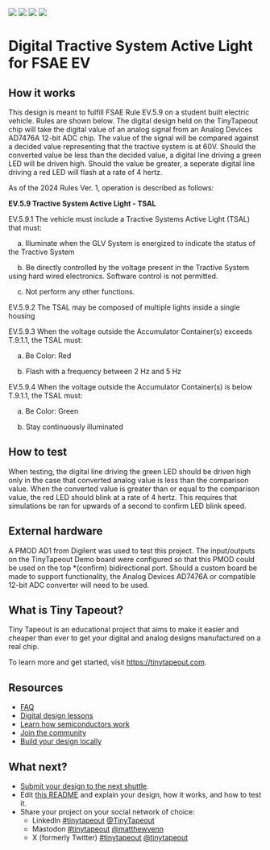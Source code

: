 ![](../../workflows/gds/badge.svg) ![](../../workflows/docs/badge.svg) ![](../../workflows/test/badge.svg) ![](../../workflows/fpga/badge.svg)

# Digital Tractive System Active Light for FSAE EV

<!---

This file is used to generate your project datasheet. Please fill in the information below and delete any unused
sections.

You can also include images in this folder and reference them in the markdown. Each image must be less than
512 kb in size, and the combined size of all images must be less than 1 MB.
-->

## How it works

This design is meant to fulfill FSAE Rule EV.5.9 on a student built electric vehicle. Rules are shown below. The digital design held on the TinyTapeout chip will take the digital value of an analog signal from an Analog Devices AD7476A 12-bit ADC chip. The value of the signal will be compared against a decided value representing that the tractive system is at 60V. Should the converted value be less than the decided value, a digital line driving a green LED will be driven high. Should the value be greater, a seperate digital line driving a red LED will flash at a rate of 4 hertz.

As of the 2024 Rules Ver. 1, operation is described as follows:

**EV.5.9 Tractive System Active Light - TSAL**

EV.5.9.1 The vehicle must include a Tractive Systems Active Light (TSAL) that must:

&emsp;  a. Illuminate when the GLV System is energized to indicate the status of the Tractive
  System
  
&emsp;  b. Be directly controlled by the voltage present in the Tractive System using hard wired
  electronics. Software control is not permitted.
  
&emsp;  c. Not perform any other functions.
  
EV.5.9.2 The TSAL may be composed of multiple lights inside a single housing

EV.5.9.3 When the voltage outside the Accumulator Container(s) exceeds T.9.1.1, the TSAL must:

&emsp;  a. Be Color: Red
  
&emsp;  b. Flash with a frequency between 2 Hz and 5 Hz
  
EV.5.9.4 When the voltage outside the Accumulator Container(s) is below T.9.1.1, the TSAL must:

&emsp;  a. Be Color: Green
  
&emsp;  b. Stay continuously illuminated

## How to test

When testing, the digital line driving the green LED should be driven high only in the case that converted analog value is less than the comparison value. When the converted value is greater than or equal to the comparison value, the red LED should blink at a rate of 4 hertz. This requires that simulations be ran for upwards of a second to confirm LED blink speed.

## External hardware

A PMOD AD1 from Digilent was used to test this project. The input/outputs on the TinyTapeout Demo board were configured so that this PMOD could be used on the top *(confirm) bidirectional port. Should a custom board be made to support functionality, the Analog Devices AD7476A or compatible 12-bit ADC converter will need to be used.


## What is Tiny Tapeout?

Tiny Tapeout is an educational project that aims to make it easier and cheaper than ever to get your digital and analog designs manufactured on a real chip.

To learn more and get started, visit https://tinytapeout.com.

## Resources

- [FAQ](https://tinytapeout.com/faq/)
- [Digital design lessons](https://tinytapeout.com/digital_design/)
- [Learn how semiconductors work](https://tinytapeout.com/siliwiz/)
- [Join the community](https://tinytapeout.com/discord)
- [Build your design locally](https://www.tinytapeout.com/guides/local-hardening/)

## What next?

- [Submit your design to the next shuttle](https://app.tinytapeout.com/).
- Edit [this README](README.md) and explain your design, how it works, and how to test it.
- Share your project on your social network of choice:
  - LinkedIn [#tinytapeout](https://www.linkedin.com/search/results/content/?keywords=%23tinytapeout) [@TinyTapeout](https://www.linkedin.com/company/100708654/)
  - Mastodon [#tinytapeout](https://chaos.social/tags/tinytapeout) [@matthewvenn](https://chaos.social/@matthewvenn)
  - X (formerly Twitter) [#tinytapeout](https://twitter.com/hashtag/tinytapeout) [@tinytapeout](https://twitter.com/tinytapeout)
